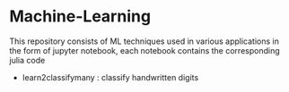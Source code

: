 # Machine-Learning
This repository consists of ML techniques used in various applications in the form of jupyter notebook, each notebook contains the corresponding julia code 
- learn2classifymany : classify handwritten digits
